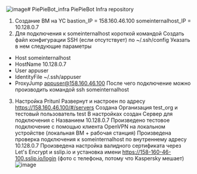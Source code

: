 ![image](https://github.com/Otus-DevOps-2023-09/PiePieBot_infra/assets/67807001/723c21d4-33cc-4dbc-890f-f2250ba95937)# PiePieBot_infra
PiePieBot Infra repository

1. Создание ВМ на YC
bastion_IP = 158.160.46.100
someinternalhost_IP = 10.128.0.7
2. Для подключения к someinternalhost короткой командой
Создать файл конфигурации SSH (если отсутствует) по ~/.ssh/config
Указать в нем следующие параметры
- Host someinternalhost
- HostName 10.128.0.7
- User appuser
- IdentityFile ~/.ssh/appuser
- ProxyJump appuser@158.160.46.100
После чего подключение можно производить командой ssh someinternalhost
3. Настройка Pritunl
Развернут и настроен по адресу https://158.160.46.100/#/servers
Создана Организация test_org и тестовый пользователь test
В настройках создан Сервер для подключения c Названием 10.128.0.7
Произведено тестовое подключение с помощью клиента OpenVPN на локальном устройстве (локальная ВМ + рабочая станция)
Произведена проверка подключения к someinternalhost по внутреннему адресу 10.128.0.7
Произведена настройка валидного сертификата через Let's Encrypt и sslip.io и установка имени https://158-160-46-100.sslip.io/login (фото с телефона, потому что Kaspersky мешает)
![image](https://github.com/Otus-DevOps-2023-09/PiePieBot_infra/assets/67807001/f617ea31-dbf3-4948-a644-3c15c8204541)
